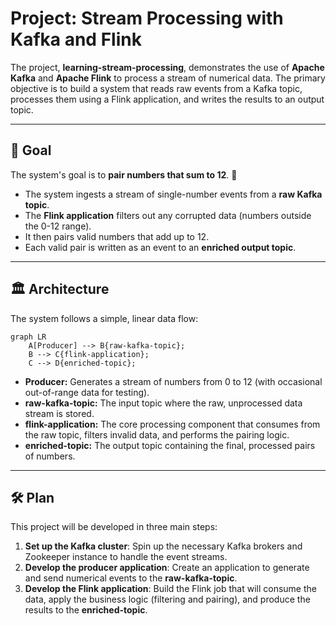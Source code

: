 # Project: Stream Processing with Kafka and Flink

The project, **learning-stream-processing**, demonstrates the use of
**Apache Kafka** and **Apache Flink** to process a stream of numerical data.
The primary objective is to build a system that reads raw events from a Kafka
topic, processes them using a Flink application, and writes the results to an
output topic.

-----

## 🎯 Goal

The system's goal is to **pair numbers that sum to 12**. 🤝

* The system ingests a stream of single-number events from a **raw Kafka topic**.
* The **Flink application** filters out any corrupted data (numbers outside
the 0-12 range).
* It then pairs valid numbers that add up to 12.
* Each valid pair is written as an event to an **enriched output topic**.

-----

## 🏛️ Architecture

The system follows a simple, linear data flow:

```mermaid
graph LR
    A[Producer] --> B{raw-kafka-topic};
    B --> C{flink-application};
    C --> D{enriched-topic};
```

* **Producer:** Generates a stream of numbers from 0 to 12 (with occasional
out-of-range data for testing).
* **raw-kafka-topic:** The input topic where the raw, unprocessed data stream
is stored.
* **flink-application:** The core processing component that consumes from the
raw topic, filters invalid data, and performs the pairing logic.
* **enriched-topic:** The output topic containing the final, processed pairs of numbers.

-----

## 🛠️ Plan

This project will be developed in three main steps:

1. **Set up the Kafka cluster**: Spin up the necessary Kafka brokers and
Zookeeper instance to handle the event streams.
2. **Develop the producer application**: Create an application to generate and
send numerical events to the **raw-kafka-topic**.
3. **Develop the Flink application**: Build the Flink job that will consume
the data, apply the business logic (filtering and pairing), and produce the
results to the **enriched-topic**.
